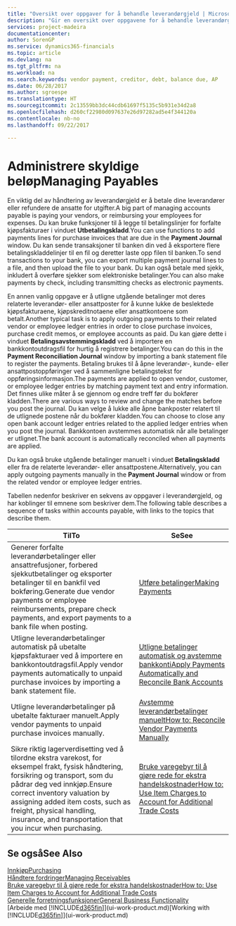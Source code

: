 ```yaml
---
title: "Oversikt over oppgaver for å behandle leverandørgjeld | Microsoft-dokumentasjon"
description: "Gir en oversikt over oppgavene for å behandle leverandørgjeld, for eksempel betale kreditorer eller utligne utgående betalinger mot poster for å lukke fakturaer eller kreditnotaer."
services: project-madeira
documentationcenter: 
author: SorenGP
ms.service: dynamics365-financials
ms.topic: article
ms.devlang: na
ms.tgt_pltfrm: na
ms.workload: na
ms.search.keywords: vendor payment, creditor, debt, balance due, AP
ms.date: 06/28/2017
ms.author: sgroespe
ms.translationtype: HT
ms.sourcegitcommit: 2c13559bb3dc44cdb61697f5135c5b931e34d2a8
ms.openlocfilehash: d260cf22980d097637e26d97282ad5e4f344120a
ms.contentlocale: nb-no
ms.lasthandoff: 09/22/2017

---
```

# <a name="managing-payables"></a><span data-ttu-id="fdd31-103">Administrere skyldige beløp</span><span class="sxs-lookup"><span data-stu-id="fdd31-103">Managing Payables</span></span>
<span data-ttu-id="fdd31-104">En viktig del av håndtering av leverandørgjeld er å betale dine leverandører eller refundere de ansatte for utgifter.</span><span class="sxs-lookup"><span data-stu-id="fdd31-104">A big part of managing accounts payable is paying your vendors, or reimbursing your employees for expenses.</span></span> <span data-ttu-id="fdd31-105">Du kan bruke funksjoner til å legge til betalingslinjer for forfalte kjøpsfakturaer i vinduet **Utbetalingskladd**.</span><span class="sxs-lookup"><span data-stu-id="fdd31-105">You can use functions to add payments lines for purchase invoices that are due in the **Payment Journal** window.</span></span> <span data-ttu-id="fdd31-106">Du kan sende transaksjoner til banken din ved å eksportere flere betalingskladdelinjer til en fil og deretter laste opp filen til banken.</span><span class="sxs-lookup"><span data-stu-id="fdd31-106">To send transactions to your bank, you can export multiple payment journal lines to a file, and then upload the file to your bank.</span></span> <span data-ttu-id="fdd31-107">Du kan også betale med sjekk, inkludert å overføre sjekker som elektroniske betalinger.</span><span class="sxs-lookup"><span data-stu-id="fdd31-107">You can also make payments by check, including transmitting checks as electronic payments.</span></span>

<span data-ttu-id="fdd31-108">En annen vanlig oppgave er å utligne utgående betalinger mot deres relaterte leverandør- eller ansattposter for å kunne lukke de beslektede kjøpsfakturaene, kjøpskreditnotaene eller ansattkontoene som betalt.</span><span class="sxs-lookup"><span data-stu-id="fdd31-108">Another typical task is to apply outgoing payments to their related vendor or employee ledger entries in order to close purchase invoices, purchase credit memos, or employee accounts as paid.</span></span> <span data-ttu-id="fdd31-109">Du kan gjøre dette i vinduet **Betalingsavstemmingskladd** ved å importere en bankkontoutdragsfil for hurtig å registrere betalinger.</span><span class="sxs-lookup"><span data-stu-id="fdd31-109">You can do this in the **Payment Reconciliation Journal** window by importing a bank statement file to register the payments.</span></span> <span data-ttu-id="fdd31-110">Betaling brukes til å åpne leverandør-, kunde- eller ansattpostoppføringer ved å sammenligne betalingstekst for oppføringsinformasjon.</span><span class="sxs-lookup"><span data-stu-id="fdd31-110">The payments are applied to open vendor, customer, or employee ledger entries by matching payment text and entry information.</span></span> <span data-ttu-id="fdd31-111">Det finnes ulike måter å se gjennom og endre treff før du bokfører kladden.</span><span class="sxs-lookup"><span data-stu-id="fdd31-111">There are various ways to review and change the matches before you post the journal.</span></span> <span data-ttu-id="fdd31-112">Du kan velge å lukke alle åpne bankposter relatert til de utlignede postene når du bokfører kladden.</span><span class="sxs-lookup"><span data-stu-id="fdd31-112">You can choose to close any open bank account ledger entries related to the applied ledger entries when you post the journal.</span></span> <span data-ttu-id="fdd31-113">Bankkontoen avstemmes automatisk når alle betalinger er utlignet.</span><span class="sxs-lookup"><span data-stu-id="fdd31-113">The bank account is automatically reconciled when all payments are applied.</span></span>

<span data-ttu-id="fdd31-114">Du kan også bruke utgående betalinger manuelt i vinduet **Betalingskladd** eller fra de relaterte leverandør- eller ansattpostene.</span><span class="sxs-lookup"><span data-stu-id="fdd31-114">Alternatively, you can apply outgoing payments manually in the **Payment Journal** window or from the related vendor or employee ledger entries.</span></span>

<span data-ttu-id="fdd31-115">Tabellen nedenfor beskriver en sekvens av oppgaver i leverandørgjeld, og har koblinger til emnene som beskriver dem.</span><span class="sxs-lookup"><span data-stu-id="fdd31-115">The following table describes a sequence of tasks within accounts payable, with links to the topics that describe them.</span></span>

| <span data-ttu-id="fdd31-116">Til</span><span class="sxs-lookup"><span data-stu-id="fdd31-116">To</span></span> | <span data-ttu-id="fdd31-117">Se</span><span class="sxs-lookup"><span data-stu-id="fdd31-117">See</span></span> |
| --- | --- |
| <span data-ttu-id="fdd31-118">Generer forfalte leverandørbetalinger eller ansattrefusjoner, forbered sjekkutbetalinger og eksporter betalinger til en bankfil ved bokføring.</span><span class="sxs-lookup"><span data-stu-id="fdd31-118">Generate due vendor payments or employee reimbursements, prepare check payments, and export payments to a bank file when posting.</span></span> |[<span data-ttu-id="fdd31-119">Utføre betalinger</span><span class="sxs-lookup"><span data-stu-id="fdd31-119">Making Payments</span></span>](payables-make-payments.md) |
| <span data-ttu-id="fdd31-120">Utligne leverandørbetalinger automatisk på ubetalte kjøpsfakturaer ved å importere en bankkontoutdragsfil.</span><span class="sxs-lookup"><span data-stu-id="fdd31-120">Apply vendor payments automatically to unpaid purchase invoices by importing a bank statement file.</span></span> |[<span data-ttu-id="fdd31-121">Utligne betalinger automatisk og avstemme bankkonti</span><span class="sxs-lookup"><span data-stu-id="fdd31-121">Apply Payments Automatically and Reconcile Bank Accounts</span></span>](receivables-apply-payments-auto-reconcile-bank-accounts.md) |
| <span data-ttu-id="fdd31-122">Utligne leverandørbetalinger på ubetalte fakturaer manuelt.</span><span class="sxs-lookup"><span data-stu-id="fdd31-122">Apply vendor payments to unpaid purchase invoices manually.</span></span> |[<span data-ttu-id="fdd31-123">Avstemme leverandørbetalinger manuelt</span><span class="sxs-lookup"><span data-stu-id="fdd31-123">How to: Reconcile Vendor Payments Manually</span></span>](payables-how-apply-purchase-transactions-manually.md) |
|<span data-ttu-id="fdd31-124">Sikre riktig lagerverdisetting ved å tilordne ekstra varekost, for eksempel frakt, fysisk håndtering, forsikring og transport, som du pådrar deg ved innkjøp.</span><span class="sxs-lookup"><span data-stu-id="fdd31-124">Ensure correct inventory valuation by assigning added item costs, such as freight, physical handling, insurance, and transportation that you incur when purchasing.</span></span>|[<span data-ttu-id="fdd31-125">Bruke varegebyr til å gjøre rede for ekstra handelskostnader</span><span class="sxs-lookup"><span data-stu-id="fdd31-125">How to: Use Item Charges to Account for Additional Trade Costs</span></span>](payables-how-assign-item-charges.md)|

## <a name="see-also"></a><span data-ttu-id="fdd31-126">Se også</span><span class="sxs-lookup"><span data-stu-id="fdd31-126">See Also</span></span>
[<span data-ttu-id="fdd31-127">Innkjøp</span><span class="sxs-lookup"><span data-stu-id="fdd31-127">Purchasing</span></span>](purchasing-manage-purchasing.md)  
[<span data-ttu-id="fdd31-128">Håndtere fordringer</span><span class="sxs-lookup"><span data-stu-id="fdd31-128">Managing Receivables</span></span>](receivables-manage-receivables.md)  
[<span data-ttu-id="fdd31-129">Bruke varegebyr til å gjøre rede for ekstra handelskostnader</span><span class="sxs-lookup"><span data-stu-id="fdd31-129">How to: Use Item Charges to Account for Additional Trade Costs</span></span>](payables-how-assign-item-charges.md)  
[<span data-ttu-id="fdd31-130">Generelle forretningsfunksjoner</span><span class="sxs-lookup"><span data-stu-id="fdd31-130">General Business Functionality</span></span>](ui-across-business-areas.md)  
<span data-ttu-id="fdd31-131">[Arbeide med [!INCLUDE[d365fin](includes/d365fin_md.md)]](ui-work-product.md)</span><span class="sxs-lookup"><span data-stu-id="fdd31-131">[Working with [!INCLUDE[d365fin](includes/d365fin_md.md)]](ui-work-product.md)</span></span>

